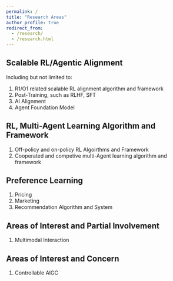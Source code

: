 ```yaml
---
permalink: /
title: "Research Areas"
author_profile: true
redirect_from: 
  - /research/
  - /research.html
---
```


## Scalable RL/Agentic Alignment

Including but not limited to:

1. R1/O1 related scalable RL alignment algorithm and framework
2. Post-Training, such as RLHF, SFT
3. AI Alignment
4. Agent Foundation Model

## RL, Multi-Agent Learning Algorithm and Framework

1. Off-policy and on-policy RL Algoirthms and Framework
2. Cooperated and competive multi-Agent learning algorithm and framework

Preference Learning
-------------------

1. Pricing
2. Marketing
3. Recommendation  Algorithm and System

Areas of Interest and Partial Involvement
-----------------------------------------

1. Multimodal Interaction

Areas of Interest and Concern
-----------------------------

1. Controllable AIGC
